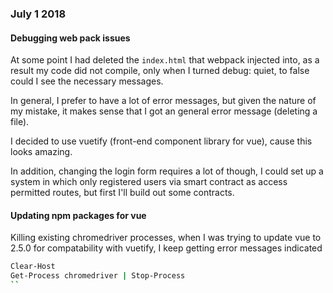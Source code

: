 <!-- TITLE: Token Trading -->
<!-- SUBTITLE: A quick summary of Token Trading -->

### July 1 2018

#### Debugging web pack issues

At some point I had deleted the `index.html` that webpack injected into, as a result my code did not compile, only when I turned debug: quiet, to false could I see the necessary messages.

In general, I prefer to have a lot of error messages, but given the nature of my mistake, it makes sense that I got an general error message (deleting a file).

I decided to use vuetify (front-end component library for vue), cause this looks amazing.

In addition, changing the login form requires a lot of though, I could set up a system in which only registered users via smart contract as access permitted routes, but first I'll build out some contracts.

#### Updating npm packages for vue 
Killing existing chromedriver processes, when I was trying to update vue to 2.5.0 for compatability with vuetify, I keep getting error messages indicated 
```sh
Clear-Host 
Get-Process chromedriver | Stop-Process
``